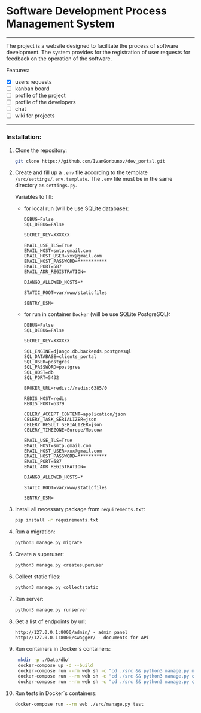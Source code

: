 # Software Development Process Management System

---
The project is a website designed to facilitate the process of software development. The system provides for the registration of user requests for feedback on the operation of the software.

Features:
 - [x] users requests
 - [ ] kanban board
 - [ ] profile of the project
 - [ ] profile of the developers
 - [ ] chat
 - [ ] wiki for projects

---
### Installation:

1. Clone the repository:
   
    ```bash
   git clone https://github.com/IvanGorbunov/dev_portal.git
   ```
   
2. Create and fill up a `.env` file according to the template `/src/settings/.env.template`. The `.env` file must be in the same directory as `settings.py`.

   Variables to fill:
   
   - for local run (will be use SQLite database):
      ```
      DEBUG=False
      SQL_DEBUG=False
      
      SECRET_KEY=XXXXXX
     
      EMAIL_USE_TLS=True
      EMAIL_HOST=smtp.gmail.com
      EMAIL_HOST_USER=xxx@gmail.com
      EMAIL_HOST_PASSWORD=***********
      EMAIL_PORT=587
      EMAIL_ADR_REGISTRATION=

      DJANGO_ALLOWED_HOSTS=*

      STATIC_ROOT=var/www/staticfiles

      SENTRY_DSN=
      ```
      
   - for run in container `Docker` (will be use SQLite PostgreSQL):
      ```
      DEBUG=False
      SQL_DEBUG=False
      
      SECRET_KEY=XXXXXX
      
      SQL_ENGINE=django.db.backends.postgresql
      SQL_DATABASE=clients_portal
      SQL_USER=postgres
      SQL_PASSWORD=postgres
      SQL_HOST=db
      SQL_PORT=5432
      
      BROKER_URL=redis://redis:6385/0
      
      REDIS_HOST=redis
      REDIS_PORT=6379

      CELERY_ACCEPT_CONTENT=application/json
      CELERY_TASK_SERIALIZER=json
      CELERY_RESULT_SERIALIZER=json
      CELERY_TIMEZONE=Europe/Moscow

      EMAIL_USE_TLS=True
      EMAIL_HOST=smtp.gmail.com
      EMAIL_HOST_USER=xxx@gmail.com
      EMAIL_HOST_PASSWORD=***********
      EMAIL_PORT=587
      EMAIL_ADR_REGISTRATION=

      DJANGO_ALLOWED_HOSTS=*

      STATIC_ROOT=var/www/staticfiles

      SENTRY_DSN=
      ```

3. Install all necessary package from `requirements.txt`:

    ```bash
    pip install -r requirements.txt
    ```
   
4. Run a migration:

    ```bash
    python3 manage.py migrate
    ```
   
5. Create a superuser:

    ```bash
    python3 manage.py createsuperuser
    ```

6. Collect static files:

    ```bash
    python3 manage.py collectstatic
    ```
   
7. Run server:

    ```bash
    python3 manage.py runserver
    ```
   
8. Get a list of endpoints by url:

   ```angular2html
   http://127.0.0.1:8000/admin/ - admin panel
   http://127.0.0.1:8000/swagger/ - documents for API
   ```
   
9. Run containers in Docker`s containers:

   ```bash
    mkdir -p ./Data/db/
    docker-compose up -d --build
    docker-compose run --rm web sh -c "cd ./src && python3 manage.py migrate"
    docker-compose run --rm web sh -c "cd ./src && python3 manage.py createsuperuser"
    docker-compose run --rm web sh -c "cd ./src && python3 manage.py collectstatic"
    ```
   
10. Run tests in Docker`s containers:

     ```bash
     docker-compose run --rm web ./src/manage.py test
     ```

